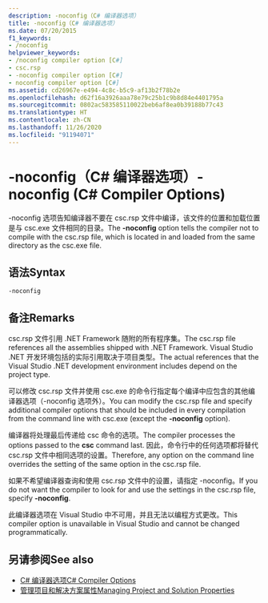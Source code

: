 ```yaml
---
description: -noconfig（C# 编译器选项）
title: -noconfig（C# 编译器选项）
ms.date: 07/20/2015
f1_keywords:
- /noconfig
helpviewer_keywords:
- /noconfig compiler option [C#]
- csc.rsp
- -noconfig compiler option [C#]
- noconfig compiler option [C#]
ms.assetid: cd26967e-e494-4c8c-b5c9-af13b2f78b2e
ms.openlocfilehash: d62f16a3926aaa78e79c25b1c9b8d84e4401795a
ms.sourcegitcommit: 0802ac583585110022beb6af8ea0b39188b77c43
ms.translationtype: HT
ms.contentlocale: zh-CN
ms.lasthandoff: 11/26/2020
ms.locfileid: "91194071"
---
```

# <a name="-noconfig-c-compiler-options"></a><span data-ttu-id="f8a04-103">-noconfig（C# 编译器选项）</span><span class="sxs-lookup"><span data-stu-id="f8a04-103">-noconfig (C# Compiler Options)</span></span>

<span data-ttu-id="f8a04-104">-noconfig 选项告知编译器不要在 csc.rsp 文件中编译，该文件的位置和加载位置是与 csc.exe 文件相同的目录。</span><span class="sxs-lookup"><span data-stu-id="f8a04-104">The **-noconfig** option tells the compiler not to compile with the csc.rsp file, which is located in and loaded from the same directory as the csc.exe file.</span></span>  
  
## <a name="syntax"></a><span data-ttu-id="f8a04-105">语法</span><span class="sxs-lookup"><span data-stu-id="f8a04-105">Syntax</span></span>  
  
```console  
-noconfig  
```  
  
## <a name="remarks"></a><span data-ttu-id="f8a04-106">备注</span><span class="sxs-lookup"><span data-stu-id="f8a04-106">Remarks</span></span>  

 <span data-ttu-id="f8a04-107">csc.rsp 文件引用 .NET Framework 随附的所有程序集。</span><span class="sxs-lookup"><span data-stu-id="f8a04-107">The csc.rsp file references all the assemblies shipped with .NET Framework.</span></span> <span data-ttu-id="f8a04-108">Visual Studio .NET 开发环境包括的实际引用取决于项目类型。</span><span class="sxs-lookup"><span data-stu-id="f8a04-108">The actual references that the Visual Studio .NET development environment includes depend on the project type.</span></span>  
  
 <span data-ttu-id="f8a04-109">可以修改 csc.rsp 文件并使用 csc.exe 的命令行指定每个编译中应包含的其他编译器选项（-noconfig 选项外）。</span><span class="sxs-lookup"><span data-stu-id="f8a04-109">You can modify the csc.rsp file and specify additional compiler options that should be included in every compilation from the command line with csc.exe (except the **-noconfig** option).</span></span>  
  
 <span data-ttu-id="f8a04-110">编译器将处理最后传递给 csc 命令的选项。</span><span class="sxs-lookup"><span data-stu-id="f8a04-110">The compiler processes the options passed to the **csc** command last.</span></span> <span data-ttu-id="f8a04-111">因此，命令行中的任何选项都将替代 csc.rsp 文件中相同选项的设置。</span><span class="sxs-lookup"><span data-stu-id="f8a04-111">Therefore, any option on the command line overrides the setting of the same option in the csc.rsp file.</span></span>  
  
 <span data-ttu-id="f8a04-112">如果不希望编译器查询和使用 csc.rsp 文件中的设置，请指定 -noconfig。</span><span class="sxs-lookup"><span data-stu-id="f8a04-112">If you do not want the compiler to look for and use the settings in the csc.rsp file, specify **-noconfig**.</span></span>  
  
 <span data-ttu-id="f8a04-113">此编译器选项在 Visual Studio 中不可用，并且无法以编程方式更改。</span><span class="sxs-lookup"><span data-stu-id="f8a04-113">This compiler option is unavailable in Visual Studio and cannot be changed programmatically.</span></span>  
  
## <a name="see-also"></a><span data-ttu-id="f8a04-114">另请参阅</span><span class="sxs-lookup"><span data-stu-id="f8a04-114">See also</span></span>

- [<span data-ttu-id="f8a04-115">C# 编译器选项</span><span class="sxs-lookup"><span data-stu-id="f8a04-115">C# Compiler Options</span></span>](./index.md)
- [<span data-ttu-id="f8a04-116">管理项目和解决方案属性</span><span class="sxs-lookup"><span data-stu-id="f8a04-116">Managing Project and Solution Properties</span></span>](/visualstudio/ide/managing-project-and-solution-properties)
